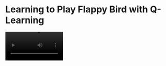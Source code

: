 # Learning to Play Flappy Bird with Q-Learning

<video src="https://user-images.githubusercontent.com/38587571/235291257-a2c123f7-a4f1-4594-a08e-26491574a030.mov" width=180/>
